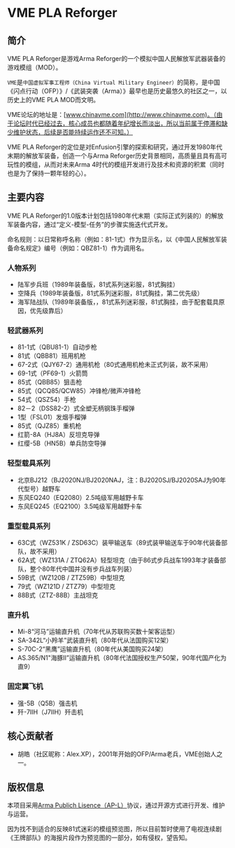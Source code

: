 # VME PLA Reforger

## 简介

VME PLA Reforger是游戏Arma Reforger的一个模拟中国人民解放军武器装备的游戏模组（MOD）。

`VME`是`中国虚拟军事工程师（China Virtual Military Engineer）`的简称，是中国《闪点行动（OFP）》/《武装突袭（Arma）》最早也是历史最悠久的社区之一，以历史上的VME PLA MOD而文明。

VME论坛的地址是：[www.chinavme.com](http://www.chinavme.com)。（由于论坛时代已经过去，核心成员也都随着年纪增长而淡出，所以当前属于停滞和缺少维护状态，后续是否能持续运作还不可知。）

VME PLA Reforger的定位是对Enfusion引擎的探索和研究，通过开发1980年代末期的解放军装备，创造一个与Arma Reforger历史背景相同，高质量且具有高可玩性的模组，从而对未来Arma 4时代的模组开发进行及技术和资源的积累（同时也是为了保持一颗年轻的心）。

## 主要内容

VME PLA Reforger的1.0版本计划包括1980年代末期（实际正式列装的）的解放军装备内容，通过“定义-模型-任务”的步骤实施迭代式开发。

命名规则：以日常称呼名称（例如：81-1式）作为显示名，以《中国人民解放军装备命名规定》编号（例如：QBZ81-1）作为调用名。

### 人物系列

- 陆军步兵班（1989年装备版，81式系列迷彩服，81式胸挂）
- 空降兵（1989年装备版，81式系列迷彩服，81式胸挂，第二优先级）
- 海军陆战队（1989年装备版，，81式系列迷彩服，81式胸挂，由于配套载具原因，优先级靠后）

### 轻武器系列

- 81-1式（QBU81-1）自动步枪
- 81式（QBB81）班用机枪
- 67-2式（QJY67-2）通用机枪（80式通用机枪未正式列装，故不采用）
- 69-1式（PF69-1）火箭筒
- 85式（QBB85）狙击枪
- 85式（QCQ85/QCW85）冲锋枪/微声冲锋枪
- 54式（QSZ54）手枪
- 82－2（DSS82-2）式全塑无柄钢珠手榴弹
- 1型（FSL01）发烟手榴弹
- 85式（QJZ85）重机枪
- 红箭-8A（HJ8A）反坦克导弹
- 红缨-5B（HN5B）单兵防空导弹

### 轻型载具系列

- 北京BJ212（BJ2020NJ/BJ2020NAJ，注：BJ2020SJ/BJ2020SAJ为90年代型号）越野车
- 东风EQ240（EQ2080）2.5吨级军用越野卡车
- 东风EQ245（EQ2100）3.5吨级军用越野卡车

### 重型载具系列

- 63C式（WZ531K / ZSD63C）装甲输送车（89式装甲输送车于90年代装备部队，故不采用）
- 62A式（WZ131A / ZTQ62A）轻型坦克（由于86式步兵战车1993年才装备部队，整个80年代中国并没有步兵战车列装）
- 59B式（WZ120B / ZTZ59B）中型坦克
- 79式（WZ121D / ZTZ79）中型坦克
- 88B式（ZTZ-88B）主战坦克

### 直升机

- Mi-8“河马”运输直升机（70年代从苏联购买数十架客运型）
- SA-342L“小羚羊”武装直升机（80年代从法国购买12架）
- S-70C-2“黑鹰”运输直升机（80年代从美国购买24架）
- AS.365/N1"海豚II”运输直升机（80年代法国授权生产50架，90年代国产化为直9）

### 固定翼飞机

- 强-5B（Q5B）强击机
- 歼-7IIH（J7IIH）歼击机

## 核心贡献者

- 胡皓（社区昵称：Alex.XP），2001年开始的OFP/Arma老兵，VME创始人之一。

## 版权信息

本项目采用[Arma Publich Lisence（AP-L）](https://www.bohemia.net/community/licenses/arma-public-license)协议，通过开源方式进行开发、维护与运营。

因为找不到适合的反映81式迷彩的模组预览图，所以目前暂时使用了电视连续剧《王牌部队》的海报片段作为预览图的一部分，如有侵权，望告知。
